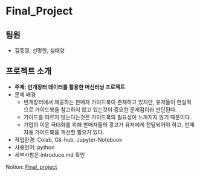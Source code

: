 # Final_Project

## 팀원
- 김동영, 선명한, 심태양

## 프로젝트 소개
- **주제: 번개장터 데이터를 활용한 머신러닝 프로젝트**
- 문제 배경
  * 번개장터에서 제공하는 판매자 가이드북이 존재하고 있지만, 유저들이 현실적으로 가이드북을 참고하지 않고 있는것이 중요한 문제점이라 판단된다.
  * 가이드를 따르지 않는다는것은 가이드북의 필요성이 느껴지지 않기 때문이다.
  * 기업의 이윤 극대화를 위해 판매자들의 광고가 유저에게 전달되어야 하고, 판매자용 가이드북을 개선할 필요가 있다.
- 작업환경: Colab, Git-hub, Jupyter-Notebook
- 사용언어: python
- 세부사항은 introduce.md 확인

Notion: [Final_project](https://www.notion.so/SSAC-Final_Project_3-2d335c0493614a0d87c78fa52a0ee01c)
